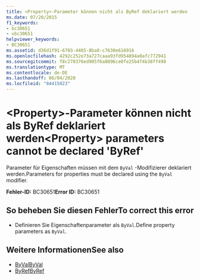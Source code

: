 ```yaml
---
title: <Property>-Parameter können nicht als ByRef deklariert werden
ms.date: 07/20/2015
f1_keywords:
- bc30651
- vbc30651
helpviewer_keywords:
- BC30651
ms.assetid: d36d1f91-6703-4465-8ba8-c7630e616916
ms.openlocfilehash: 4292c252e73a727caaa93fd954894a0afc772941
ms.sourcegitcommit: f8c270376ed905f6a8896ce0fe25b4f4b38ff498
ms.translationtype: MT
ms.contentlocale: de-DE
ms.lasthandoff: 06/04/2020
ms.locfileid: "84415023"
---
```

# <a name="property-parameters-cannot-be-declared-byref"></a><span data-ttu-id="d984f-102">\<Property>-Parameter können nicht als ByRef deklariert werden</span><span class="sxs-lookup"><span data-stu-id="d984f-102">\<Property> parameters cannot be declared 'ByRef'</span></span>
<span data-ttu-id="d984f-103">Parameter für Eigenschaften müssen mit dem `ByVal` -Modifizierer deklariert werden.</span><span class="sxs-lookup"><span data-stu-id="d984f-103">Parameters for properties must be declared using the `ByVal` modifier.</span></span>  
  
 <span data-ttu-id="d984f-104">**Fehler-ID:** BC30651</span><span class="sxs-lookup"><span data-stu-id="d984f-104">**Error ID:** BC30651</span></span>  
  
## <a name="to-correct-this-error"></a><span data-ttu-id="d984f-105">So beheben Sie diesen Fehler</span><span class="sxs-lookup"><span data-stu-id="d984f-105">To correct this error</span></span>  
  
- <span data-ttu-id="d984f-106">Definieren Sie Eigenschaftenparameter als `ByVal`.</span><span class="sxs-lookup"><span data-stu-id="d984f-106">Define property parameters as `ByVal`.</span></span>  
  
## <a name="see-also"></a><span data-ttu-id="d984f-107">Weitere Informationen</span><span class="sxs-lookup"><span data-stu-id="d984f-107">See also</span></span>

- [<span data-ttu-id="d984f-108">ByVal</span><span class="sxs-lookup"><span data-stu-id="d984f-108">ByVal</span></span>](../language-reference/modifiers/byval.md)
- [<span data-ttu-id="d984f-109">ByRef</span><span class="sxs-lookup"><span data-stu-id="d984f-109">ByRef</span></span>](../language-reference/modifiers/byref.md)
